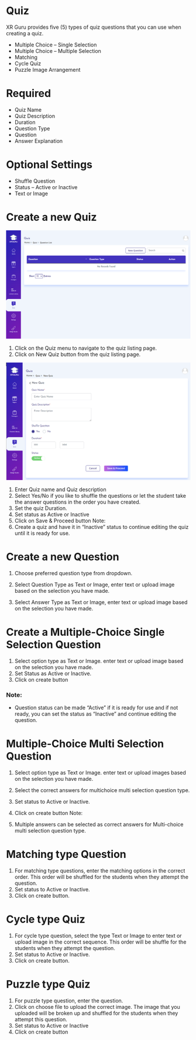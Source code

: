 # Quiz
XR Guru provides five (5) types of quiz questions that you
can use when creating a quiz.

 
- Multiple Choice – Single Selection
- Multiple Choice – Multiple Selection
- Matching
- Cycle Quiz
- Puzzle Image Arrangement

# Required
- Quiz Name
- Quiz Description
- Duration
- Question Type
- Question
- Answer Explanation

# Optional Settings
- Shuffle Question
- Status – Active or Inactive
- Text or Image


# Create a new Quiz

![](Quiz1.PNG)

1. Click on the Quiz menu to
navigate to the quiz listing page.
2. Click on New Quiz button from
the quiz listing page.


![](DeignStudioQuiz.PNG)


1. Enter Quiz name and Quiz description
2. Select Yes/No if you like to shuffle the
questions or let the student take the
answer questions in the order you have
created.
3. Set the quiz Duration.
4. Set status as Active or Inactive
5. Click on Save & Proceed button
Note:
1. Create a quiz and have it in “Inactive”
status to continue editing the quiz until it
is ready for use.



# Create a new Question

1. Choose preferred question type from
dropdown.


1. Select Question Type as Text or Image,
enter text or upload image based on the
selection you have made.
2. Select Answer Type as Text or
Image, enter text or upload image based
on the selection you have made. 

# Create a Multiple-Choice Single Selection Question

1. Select option type as Text or Image. enter text
or upload image based on the selection you
have made.
2. Set Status as Active or Inactive.
3. Click on create button
### Note:
- Question status can be made “Active” if it is
ready for use and if not ready, you can set the
status as “Inactive” and continue editing the
question.


# Multiple-Choice Multi Selection Question

1. Select option type as Text or Image.
enter text or upload images based on the
selection you have made. 

1. Select the correct answers for multichoice multi selection question type.
2. Set status to Active or Inactive.
3. Click on create button
Note:
1. Multiple answers can be selected as correct
answers for Multi-choice multi selection question
type.


# Matching type Question

1. For matching type questions, enter the
matching options in the correct order.
This order will be shuffled for the
students when they attempt the
question.
2. Set status to Active or Inactive.
3. Click on create button.

# Cycle type Quiz

1. For cycle type question, select the type
Text or Image to enter text or upload
image in the correct sequence. This order
will be shuffle for the students when they
attempt the question.
2. Set status to Active or Inactive.
3. Click on create button.

# Puzzle type Quiz

1. For puzzle type question, enter the
question.
2. Click on choose file to upload the correct
image. The image that you uploaded will
be broken up and shuffled for the
students when they attempt this
question.
3. Set status to Active or Inactive
4. Click on create button
